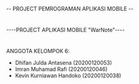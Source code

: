 -- PROJECT PEMROGRAMAN APLIKASI MOBILE --
#
----PROJECT APLIKASI MOBILE "WarNote"----
#
ANGGOTA KELOMPOK 6:
- Dhifan Julda Antasena (20200120053)
- Imran Muhamad Rafi (20200120046)
- Kevin Kurniawan Handoko (20200120038)
